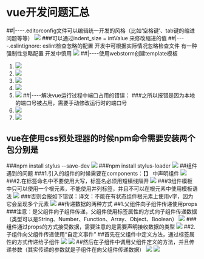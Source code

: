 # vue开发问题汇总 #
##|----.editorconfig文件可以编辑统一开发的风格（比如‘空格键’、tab键的缩进问题等等）
![](https://i.imgur.com/OBMOecE.png)
###可以通过indent_size = intValue 来修改缩进的值
##|----.eslintignore: eslint检查忽略的配置
开发中可根据实际情况忽略检查文件
有一种强制性忽略配置 开发中慎用
![](https://i.imgur.com/ZOM3LFX.png)
##|----使用webstorm创建template模板
1. ![](https://i.imgur.com/VAyHjrD.png)
2. ![](https://i.imgur.com/hwcNF0w.png)
3. ![](https://i.imgur.com/cuaGTUv.png)
4. ![](https://i.imgur.com/9DAkTe1.png)
5. ![](https://i.imgur.com/4tXNpyY.png)
##|----解决vue运行过程中端口占用的错误：
###之所以报错是因为本地的端口号被占用，需要手动修改运行时的端口号
1. ![](https://i.imgur.com/faeFkU5.png)
2. ![](https://i.imgur.com/WKTm83J.png)
## vue在使用css预处理器的时候npm命令需要安装两个包分别是
###npm install stylus --save-dev 
![](https://i.imgur.com/3mA9vBg.png)
###npm install stylus-loader
![](https://i.imgur.com/gFaK6o4.png)
##组件遇到的问题
###1.引入的组件的时候需要在components：【】 中声明组件
![](https://i.imgur.com/laGTKye.png)
###2.在标签命名中不要使用大写，标签名必须用短横线隔开
![](https://i.imgur.com/IsuroeJ.png)
###3组件模板中只可以使用一个根元素，不能使用并列标签，并且不可以在根元素中使用模板语法
![](https://i.imgur.com/iru7v1q.png)
###否则会报如下错误：译文：不能在有状态组件根元素上使用v字，因为它会呈现多个元素
![](https://i.imgur.com/h5eqnIW.png)
##传递数据的两种方式
##1.父组件向子组件传递使用props
###注意：是父组件向子组件传递，父组件使用标签属性的方式向子组件传递数据（类型可以是String、Number、Function、Array、Object、Boolean）
![](https://i.imgur.com/FfBGrJP.png)
###组件通过props的方式接受数据，需要注意的是需要声明接收数据的类型
![](https://i.imgur.com/970PKmf.png)
##2.子组件向父组件传递使用“自定义事件”
##首先在父组件中定义方法，通过标签属性的方式传递给子组件
![](https://i.imgur.com/Bx2Xry3.png)
![](https://i.imgur.com/eKrdDIL.png)
##然后在子组件中调用父组件定义的方法，并且传递参数（其实传递的参数就是子组件在向父组件传递数据）
![](https://i.imgur.com/1mRP5XP.png)
![](https://i.imgur.com/2oWutJT.png)



